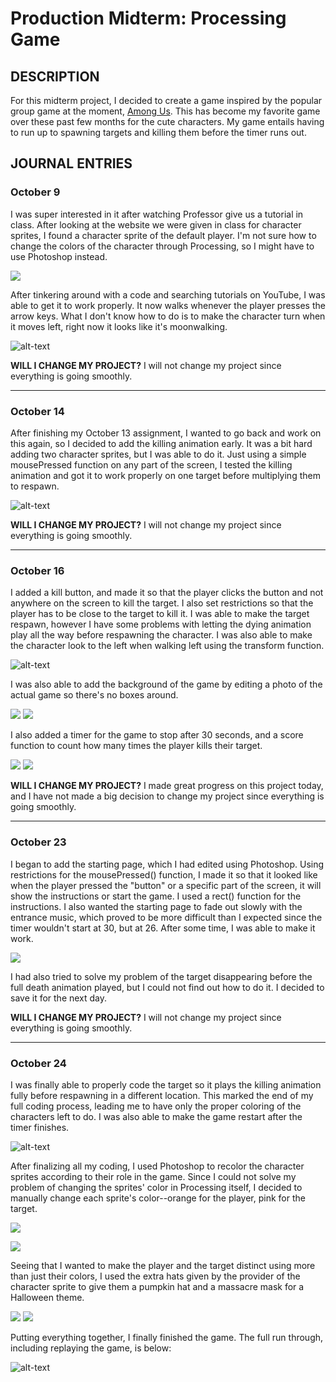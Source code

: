 # Production Midterm: Processing Game

## DESCRIPTION
For this midterm project, I decided to create a game inspired by the popular group game at the moment, [Among Us](http://www.innersloth.com/gameAmongUs.php). This has become my favorite game over these past few months for the cute characters. My game entails having to run up to spawning targets and killing them before the timer runs out.

## JOURNAL ENTRIES

### October 9
I was super interested in it after watching Professor give us a tutorial in class. After looking at the website we were given in class for character sprites, I found a character sprite of the default player. I'm not sure how to change the colors of the character through Processing, so I might have to use Photoshop instead.

![](images/charactersprite.png)

After tinkering around with a code and searching tutorials on YouTube, I was able to get it to work properly. It now walks whenever the player presses the arrow keys. What I don't know how to do is to make the character turn when it moves left, right now it looks like it's moonwalking.

![alt-text](images/walk.gif)

**WILL I CHANGE MY PROJECT?** I will not change my project since everything is going smoothly.

--------------------

### October 14
After finishing my October 13 assignment, I wanted to go back and work on this again, so I decided to add the killing animation early. It was a bit hard adding two character sprites, but I was able to do it. Just using a simple mousePressed function on any part of the screen, I tested the killing animation and got it to work properly on one target before multiplying them to respawn.

![alt-text](images/simplekill.gif)

**WILL I CHANGE MY PROJECT?** I will not change my project since everything is going smoothly.

--------------------

### October 16
I added a kill button, and made it so that the player clicks the button and not anywhere on the screen to kill the target. I also set restrictions so that the player has to be close to the target to kill it. I was able to make the target respawn, however I have some problems with letting the dying animation play all the way before respawning the character. I was also able to make the character look to the left when walking left using the transform function.

![alt-text](images/kill.gif)

I was also able to add the background of the game by editing a photo of the actual game so there's no boxes around. 

![](images/b.png)
![](images/bg.png)

I also added a timer for the game to stop after 30 seconds, and a score function to count how many times the player kills their target.

![](images/timer.png)
![](images/score.png)

**WILL I CHANGE MY PROJECT?** I made great progress on this project today, and I have not made a big decision to change my project since everything is going smoothly.

--------------------

### October 23
I began to add the starting page, which I had edited using Photoshop. Using restrictions for the mousePressed() function, I made it so that it looked like when the player pressed the "button" or a specific part of the screen, it will show the instructions or start the game. I used a rect() function for the instructions. I also wanted the starting page to fade out slowly with the entrance music, which proved to be more difficult than I expected since the timer wouldn't start at 30, but at 26. After some time, I was able to make it work.

![](images/startingpage.png)

I had also tried to solve my problem of the target disappearing before the full death animation played, but I could not find out how to do it. I decided to save it for the next day.

**WILL I CHANGE MY PROJECT?** I will not change my project since everything is going smoothly.

--------------------

### October 24
I was finally able to properly code the target so it plays the killing animation fully before respawning in a different location. This marked the end of my full coding process, leading me to have only the proper coloring of the characters left to do. I was also able to make the game restart after the timer finishes.

![alt-text](images/properkill.gif)

After finalizing all my coding, I used Photoshop to recolor the character sprites according to their role in the game. Since I could not solve my problem of changing the sprites' color in Processing itself, I decided to manually change each sprite's color--orange for the player, pink for the target.

![](images/orangesprite.png)

![](images/pinksprite.png)

Seeing that I wanted to make the player and the target distinct using more than just their colors, I used the extra hats given by the provider of the character sprite to give them a pumpkin hat and a massacre mask for a Halloween theme.

![](images/spooki.png)
![](images/target.png)

Putting everything together, I finally finished the game. The full run through, including replaying the game, is below:

![alt-text](images/full.gif)
